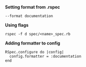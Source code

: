 **Setting format from .rspec**

```
--format documentation
```

**Using flags**

```
rspec -f d spec/<name>_spec.rb
```

**Adding formatter to config**

```
RSpec.configure do |config|
  config.formatter = :documentation
end
```
